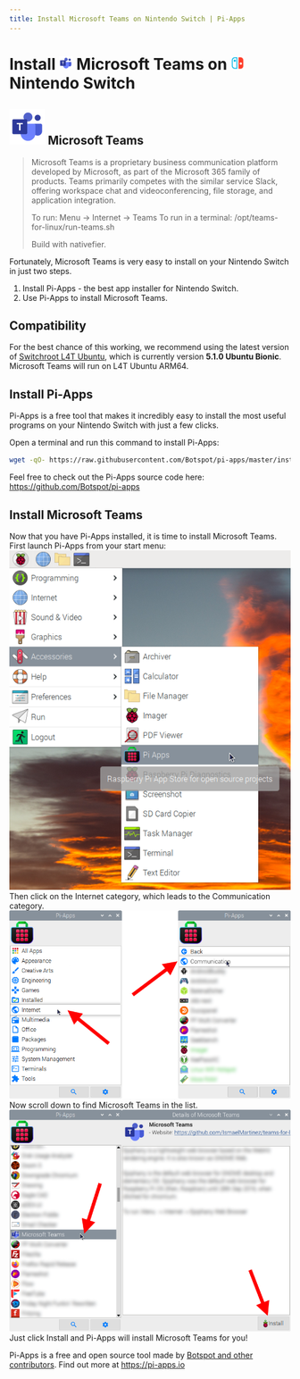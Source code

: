 ```yaml
---
title: Install Microsoft Teams on Nintendo Switch | Pi-Apps
---
```

<div class="simple-install-content content">

# Install <img src="/img/app-icons/Microsoft Teams/icon-64.png" height=24> Microsoft Teams on <img src=/img/other-icons/switch-icon.svg height=24> Nintendo Switch

## <img src="/img/app-icons/Microsoft Teams/icon-64.png"> Microsoft Teams
> Microsoft Teams is a proprietary business communication platform developed by Microsoft, as part of the Microsoft 365 family of products. 
> Teams primarily competes with the similar service Slack, offering workspace chat and videoconferencing, file storage, and application integration. 
> 
> To run: Menu -> Internet -> Teams
> To run in a terminal: /opt/teams-for-linux/run-teams.sh
> 
> Build with nativefier. 

Fortunately, Microsoft Teams is very easy to install on your Nintendo Switch in just two steps.
1. Install Pi-Apps - the best app installer for Nintendo Switch.
2. Use Pi-Apps to install Microsoft Teams.
</div>
<div class="simple-install-content content">

## Compatibility
For the best chance of this working, we recommend using the latest version of [Switchroot L4T Ubuntu](https://wiki.switchroot.org/en/Linux/Ubuntu-Install-Guide), which is currently version **5.1.0 Ubuntu Bionic**.
Microsoft Teams will run on L4T Ubuntu ARM64.
</div>
<div class="simple-install-content content">

## Install Pi-Apps

Pi-Apps is a free tool that makes it incredibly easy to install the most useful programs on your Nintendo Switch with just a few clicks.

Open a terminal and run this command to install Pi-Apps:
```bash
wget -qO- https://raw.githubusercontent.com/Botspot/pi-apps/master/install | bash
```
Feel free to check out the Pi-Apps source code here: https://github.com/Botspot/pi-apps
</div>
<div class="simple-install-content content">

## Install Microsoft Teams

Now that you have Pi-Apps installed, it is time to install Microsoft Teams.
First launch Pi-Apps from your start menu:
<img src="/img/start-menu.png">
Then click on the Internet category, which leads to the Communication category.
<img src="/img/category-selections/Communication.png">
Now scroll down to find Microsoft Teams in the list.
<img src="/img/app-icons/Microsoft Teams/app-selection.png">
Just click Install and Pi-Apps will install Microsoft Teams for you!
</div>
<div class="simple-install-content content">

Pi-Apps is a free and open source tool made by [Botspot and other contributors](/about/#contributors). Find out more at https://pi-apps.io
</div>
